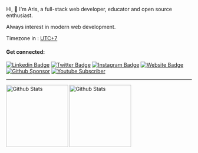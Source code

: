 <!-- <img src="https://media.giphy.com/media/SWoSkN6DxTszqIKEqv/giphy.gif" alt="Aris Ripandi"> -->

Hi, 👋 I'm Aris, a full-stack web developer, educator and open source enthusiast.

Always interest in modern web development.

Timezone in : <a href="https://time.is/UTC+7" target="_blank" rel="noopener noreferrer">UTC+7</a>

#### Get connected:

[![Linkedin Badge](https://img.shields.io/badge/-aris--ripandi-blue?style=flat-square&logo=Linkedin&logoColor=white&link=https://www.linkedin.com/in/aris-ripandi/)](https://www.linkedin.com/in/aris-ripandi)
[![Twitter Badge](https://img.shields.io/badge/-@riipandi-1ca0f1?style=flat-square&labelColor=1ca0f1&logo=twitter&logoColor=white&link=https://twitter.com/riipandi)](https://twitter.com/riipandi)
[![Instagram Badge](https://img.shields.io/badge/-@riipandi-D7008A?style=flat-square&labelColor=D7008A&logo=Instagram&logoColor=white&link=https://www.instagram.com/riipandi)](https://www.instagram.com/riipandi)
[![Website Badge](https://img.shields.io/badge/-aris.web.id-blueviolet?style=flat-square&logo=appveyor&logoColor=white&link=https://aris.web.id/)](https://aris.web.id/)
[![Github Sponsor](https://img.shields.io/static/v1?color=26B643&label=Sponsor&message=%E2%9D%A4&logo=GitHub&style=flat-square)](https://github.com/sponsors/riipandi)
[![Youtube Subscriber](https://img.shields.io/youtube/channel/subscribers/UCwNN8WeUgXzqaSEjPNLuLmw?style=flat-square)](https://www.youtube.com/channel/UCwNN8WeUgXzqaSEjPNLuLmw)

<hr />

<img src="https://github-readme-stats.vercel.app/api/top-langs/?username=riipandi&theme=gruvbox" align="left" height="168" alt="Github Stats" />
<img src="https://github-readme-stats.vercel.app/api?username=riipandi&theme=radical&layout=compact&show_icons=true&theme=radical&include_all_commits=true&count_private=true" align="left" height="168" alt="Github Stats" />
